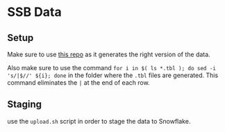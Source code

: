 # SSB Data

## Setup

Make sure to use [this repo](https://github.com/electrum/ssb-dbgen) as it generates the right version of the data.

Also make sure to use the command `for i in $( ls *.tbl ); do sed -i 's/|$//' ${i}; done` in the folder where the `.tbl` files are generated. This command eliminates the `|` at the end of each row. 

## Staging

use the `upload.sh` script in order to stage the data to Snowflake.